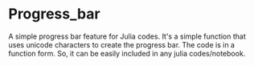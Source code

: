 # Progress_bar
A simple progress bar feature for Julia codes. It's a simple function that uses unicode characters to create the progress bar. The code is in a function form. So, it can be easily included in any julia codes/notebook.
